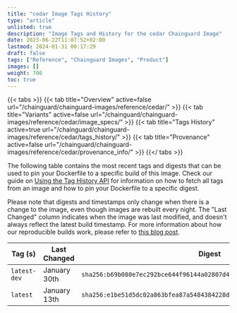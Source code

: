 ```yaml
---
title: "cedar Image Tags History"
type: "article"
unlisted: true
description: "Image Tags and History for the cedar Chainguard Image"
date: 2023-06-22T11:07:52+02:00
lastmod: 2024-01-31 00:17:29
draft: false
tags: ["Reference", "Chainguard Images", "Product"]
images: []
weight: 700
toc: true
---
```


{{< tabs >}}
{{< tab title="Overview" active=false url="/chainguard/chainguard-images/reference/cedar/" >}}
{{< tab title="Variants" active=false url="/chainguard/chainguard-images/reference/cedar/image_specs/" >}}
{{< tab title="Tags History" active=true url="/chainguard/chainguard-images/reference/cedar/tags_history/" >}}
{{< tab title="Provenance" active=false url="/chainguard/chainguard-images/reference/cedar/provenance_info/" >}}
{{</ tabs >}}

The following table contains the most recent tags and digests that can be used to pin your Dockerfile to a specific build of this image. Check our guide on [Using the Tag History API](/chainguard/chainguard-images/using-the-tag-history-api/) for information on how to fetch all tags from an image and how to pin your Dockerfile to a specific digest.

Please note that digests and timestamps only change when there is a change to the image, even though images are rebuilt every night. The "Last Changed" column indicates when the image was last modified, and doesn't always reflect the latest build timestamp. For more information about how our reproducible builds work, please refer to [this blog post](https://www.chainguard.dev/unchained/reproducing-chainguards-reproducible-image-builds).

| Tag (s)       | Last Changed | Digest                                                                    |
|---------------|--------------|---------------------------------------------------------------------------|
|  `latest-dev` | January 30th | `sha256:b69b080e7ec292bce644f96144a02807d429cef08534776740de74acd7179dd3` |
|  `latest`     | January 13th | `sha256:e1be51d5dc02a863bfea87a5484384228dd813a98cae562f742313fc24664e05` |

